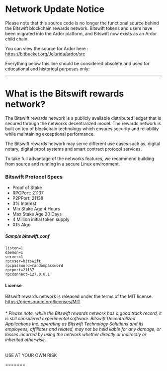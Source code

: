 # Network Update Notice 

Please note that this source code is no longer the functional source behind the Bitswift blockchain rewards network.  Bitswift tokens and users have been migrated into the Ardor platform, and Bitswift now exists as an Ardor child chain.  

You can view the source for Ardor here : https://bitbucket.org/Jelurida/ardor/src

Everything below this line should be considered obsolete and used for educational and historical purposes only:
____________________________________________________________________________________________________________________

# What is the Bitswift rewards network?

The Bitswift rewards network is a publicly available distributed ledger that is secured through the networks decentralized model. The rewards network is built on top of blockchain technology which ensures security and reliability while maintaining exceptional performance.

The Bitswift rewards network may serve different use cases such as, digital notary, digital proof systems and smart contract protocol services.

To take full advantage of the networks features, we recommend building from source and running in a secure Linux environment.

### Bitswift Protocol Specs

* Proof of Stake 
* RPCPort: 21137
* P2PPort: 21138
* 3% Interest 
* Min Stake Age 4 Hours
* Max Stake Age 20 Days
* 4 Million initial token supply
* X15 Algo 


##### Sample bitswift.conf
```
listen=1
daemon=1
server=1
rpcuser=bitswift
rpcpassword=randompassword
rpcport=21137
rpcconnect=127.0.0.1
```
#### License

Bitswift rewards network is released under the terms of the MIT license. https://opensource.org/licenses/MIT

###### * Please note, while the Bitswift rewards network has a good track record, it is  still considered experimental software. Bitswift Decentralized Applications Inc. operating as Bitswift Technology Solutions and its employees, affiliates and related,  may not be held liable for any damage, or losses incurred by using the network whether directly or indirectly or inherited otherwise.

USE AT YOUR OWN RISK

=======
